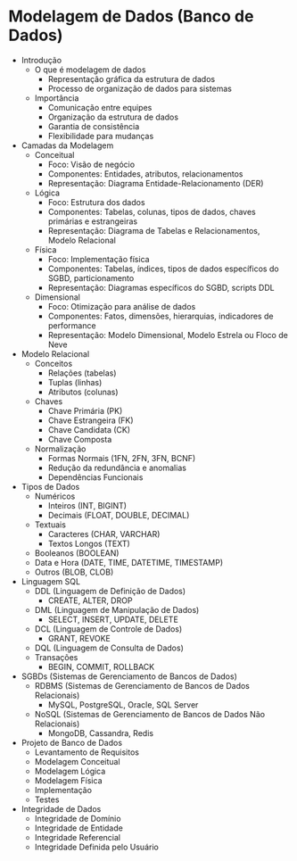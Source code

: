 # Modelagem de Dados (Banco de Dados)
- Introdução
    - O que é modelagem de dados
        - Representação gráfica da estrutura de dados
        - Processo de organização de dados para sistemas
    - Importância
        - Comunicação entre equipes
        - Organização da estrutura de dados
        - Garantia de consistência
        - Flexibilidade para mudanças
- Camadas da Modelagem
    - Conceitual
        - Foco: Visão de negócio
        - Componentes: Entidades, atributos, relacionamentos
        - Representação: Diagrama Entidade-Relacionamento (DER)
    - Lógica
        - Foco: Estrutura dos dados
        - Componentes: Tabelas, colunas, tipos de dados, chaves primárias e estrangeiras
        - Representação: Diagrama de Tabelas e Relacionamentos, Modelo Relacional
    - Física
        - Foco: Implementação física
        - Componentes: Tabelas, índices, tipos de dados específicos do SGBD, particionamento
        - Representação: Diagramas específicos do SGBD, scripts DDL
    - Dimensional
        - Foco: Otimização para análise de dados
        - Componentes: Fatos, dimensões, hierarquias, indicadores de performance
        - Representação: Modelo Dimensional, Modelo Estrela ou Floco de Neve
- Modelo Relacional
    - Conceitos
        - Relações (tabelas)
        - Tuplas (linhas)
        - Atributos (colunas)
    - Chaves
        - Chave Primária (PK)
        - Chave Estrangeira (FK)
        - Chave Candidata (CK)
        - Chave Composta
    - Normalização
        - Formas Normais (1FN, 2FN, 3FN, BCNF)
        - Redução da redundância e anomalias
        - Dependências Funcionais
- Tipos de Dados
    - Numéricos
        - Inteiros (INT, BIGINT)
        - Decimais (FLOAT, DOUBLE, DECIMAL)
    - Textuais
        - Caracteres (CHAR, VARCHAR)
        - Textos Longos (TEXT)
    - Booleanos (BOOLEAN)
    - Data e Hora (DATE, TIME, DATETIME, TIMESTAMP)
    - Outros (BLOB, CLOB)
- Linguagem SQL
    - DDL (Linguagem de Definição de Dados)
        - CREATE, ALTER, DROP
    - DML (Linguagem de Manipulação de Dados)
        - SELECT, INSERT, UPDATE, DELETE
    - DCL (Linguagem de Controle de Dados)
        - GRANT, REVOKE
    - DQL (Linguagem de Consulta de Dados)
    - Transações
        - BEGIN, COMMIT, ROLLBACK
- SGBDs (Sistemas de Gerenciamento de Bancos de Dados)
    - RDBMS (Sistemas de Gerenciamento de Bancos de Dados Relacionais)
        - MySQL, PostgreSQL, Oracle, SQL Server
    - NoSQL (Sistemas de Gerenciamento de Bancos de Dados Não Relacionais)
        - MongoDB, Cassandra, Redis
- Projeto de Banco de Dados
    - Levantamento de Requisitos
    - Modelagem Conceitual
    - Modelagem Lógica
    - Modelagem Física
    - Implementação
    - Testes
- Integridade de Dados
    - Integridade de Domínio
    - Integridade de Entidade
    - Integridade Referencial
    - Integridade Definida pelo Usuário
